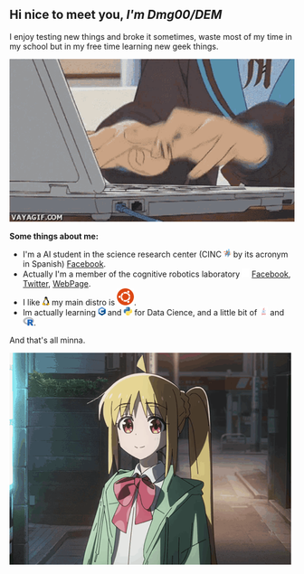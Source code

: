 ## Hi nice to meet you, *I'm Dmg00/DEM* 

I enjoy testing new things and broke it sometimes, waste most of my time in my school but in my free time learning new geek things.

![anime_comp](https://github.com/Dmgg00/Dmgg00/blob/main/Media/anime-computer.gif)

**Some things about me:**
- I'm a AI student in the science research center (CINC ![CINC](https://github.com/Dmgg00/Dmgg00/blob/main/Media/cinc.png) by its acronym in Spanish) [Facebook](https://www.facebook.com/CInCUAEM).
- Actually I'm a member of the cognitive robotics laboratory ![Labrc](https://github.com/Dmgg00/Dmgg00/blob/main/Media/labrobc.png) [Facebook](https://www.facebook.com/LabRobCog), [Twitter](https://x.com/labrobcog), [WebPage](http://www.roboticacognitiva.mx/).
- I like ![tux](https://github.com/Dmgg00/Dmgg00/blob/main/Media/tux.png) my main distro is ![Ubuntu](https://github.com/Dmgg00/Dmgg00/blob/main/Media/ubntu.svg).
- Im actually learning ![C](https://github.com/Dmgg00/Dmgg00/blob/main/Media/C.png) and ![py](https://github.com/Dmgg00/Dmgg00/blob/main/Media/py.png) for Data Cience, and a little bit of ![java](https://github.com/Dmgg00/Dmgg00/blob/main/Media/java.png) and ![R](https://github.com/Dmgg00/Dmgg00/blob/main/Media/R.png).

And that's all minna.

![bye](https://github.com/Dmgg00/Dmgg00/blob/main/Media/bocchi-bocchi-the-rock.gif)

<!---
Add info about the proyects
-->
